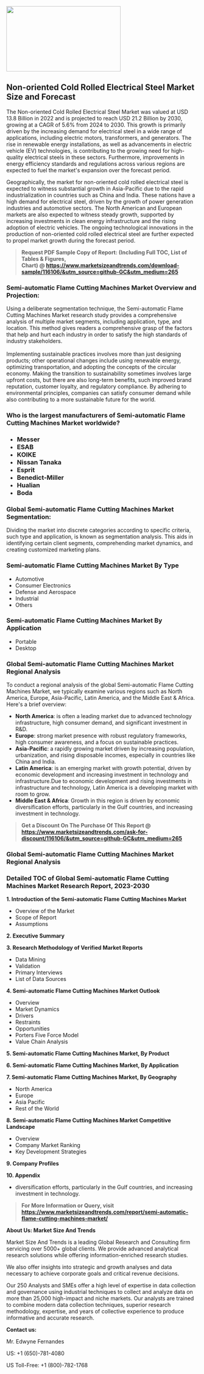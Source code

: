 <p><img class="alignnone size-medium wp-image-20088" src="https://ffe5etoiles.com/wp-content/uploads/2024/12/MST1-300x171.png" alt="" width="300" height="171" /></p><h2>Non-oriented Cold Rolled Electrical Steel Market Size and Forecast</h2><p>The Non-oriented Cold Rolled Electrical Steel Market was valued at USD 13.8 Billion in 2022 and is projected to reach USD 21.2 Billion by 2030, growing at a CAGR of 5.6% from 2024 to 2030. This growth is primarily driven by the increasing demand for electrical steel in a wide range of applications, including electric motors, transformers, and generators. The rise in renewable energy installations, as well as advancements in electric vehicle (EV) technologies, is contributing to the growing need for high-quality electrical steels in these sectors. Furthermore, improvements in energy efficiency standards and regulations across various regions are expected to fuel the market's expansion over the forecast period.</p><p>Geographically, the market for non-oriented cold rolled electrical steel is expected to witness substantial growth in Asia-Pacific due to the rapid industrialization in countries such as China and India. These nations have a high demand for electrical steel, driven by the growth of power generation industries and automotive sectors. The North American and European markets are also expected to witness steady growth, supported by increasing investments in clean energy infrastructure and the rising adoption of electric vehicles. The ongoing technological innovations in the production of non-oriented cold rolled electrical steel are further expected to propel market growth during the forecast period.</p></p><blockquote id="" class=""><strong>Request PDF Sample Copy of Report: (Including Full TOC, List of Tables &amp; Figures, Chart)&nbsp;@&nbsp;<strong><a href="https://www.marketsizeandtrends.com/download-sample/116106/&utm_source=github-GC&utm_medium=265" target="_blank">https://www.marketsizeandtrends.com/download-sample/116106/&utm_source=github-GC&utm_medium=265</a></strong></strong></blockquote><h3 id="" class="">Semi-automatic Flame Cutting Machines Market&nbsp;Overview and Projection:</h3><p id="" class="">Using a deliberate segmentation technique, the Semi-automatic Flame Cutting Machines Market research study provides a comprehensive analysis of multiple market segments, including application, type, and location. This method gives readers a comprehensive grasp of the factors that help and hurt each industry in order to satisfy the high standards of industry stakeholders. <br /> <br />Implementing sustainable practices involves more than just designing products; other operational changes include using renewable energy, optimizing transportation, and adopting the concepts of the circular economy. Making the transition to sustainability sometimes involves large upfront costs, but there are also long-term benefits, such improved brand reputation, customer loyalty, and regulatory compliance. By adhering to environmental principles, companies can satisfy consumer demand while also contributing to a more sustainable future for the world.</p><h3 id="" class="">Who is the largest manufacturers of&nbsp;Semi-automatic Flame Cutting Machines Market worldwide?</h3><h3 class=""><p><ul><li>Messer </li><li> ESAB </li><li> KOIKE </li><li> Nissan Tanaka </li><li> Esprit </li><li> Benedict-Miller </li><li> Hualian </li><li> Boda</li></ul></p></h3><h3 id="" class="">Global&nbsp;Semi-automatic Flame Cutting Machines Market Segmentation:</h3><p id="" class="">Dividing the market into discrete categories according to specific criteria, such type and application, is known as segmentation analysis. This aids in identifying certain client segments, comprehending market dynamics, and creating customized marketing plans.</p><h3 id="" class="">Semi-automatic Flame Cutting Machines Market&nbsp;By Type</h3><p><p><ul><li>Automotive</li><li> Consumer Electronics</li><li> Defense and Aerospace</li><li> Industrial</li><li> Others</p></li></ul></p></p><h3 id="" class="">Semi-automatic Flame Cutting Machines Market&nbsp;By Application</h3><p class=""><p><ul><li>Portable</li><li> Desktop</li></ul></p></p><h3 id="" class="">Global Semi-automatic Flame Cutting Machines Market Regional Analysis</h3><p id="" class="">To conduct a regional analysis of the global Semi-automatic Flame Cutting Machines Market, we typically examine various regions such as North America, Europe, Asia-Pacific, Latin America, and the Middle East &amp; Africa. Here's a brief overview:</p><ul><li><strong>North America</strong>: is often a leading market due to advanced technology infrastructure, high consumer demand, and significant investment in R&amp;D.</li><li><strong>Europe</strong>: strong market presence with robust regulatory frameworks, high consumer awareness, and a focus on sustainable practices.</li><li><strong>Asia-Pacific</strong>: a rapidly growing market driven by increasing population, urbanization, and rising disposable incomes, especially in countries like China and India.</li><li><strong>Latin America</strong>: is an emerging market with growth potential, driven by economic development and increasing investment in technology and infrastructure.Due to economic development and rising investments in infrastructure and technology, Latin America is a developing market with room to grow.</li><li><strong>Middle East &amp; Africa</strong>: Growth in this region is driven by economic diversification efforts, particularly in the Gulf countries, and increasing investment in technology.</li></ul><blockquote id="" class=""><strong>Get a Discount On The Purchase Of This Report @ <strong><a href="https://www.marketsizeandtrends.com/ask-for-discount/116106/&utm_source=github-GC&utm_medium=265" target="_blank">https://www.marketsizeandtrends.com/ask-for-discount/116106/&utm_source=github-GC&utm_medium=265</a></strong></strong></blockquote><h3 id="" class="">Global Semi-automatic Flame Cutting Machines Market Regional Analysis</h3><h3 id="" class="">Detailed TOC of Global Semi-automatic Flame Cutting Machines Market Research Report, 2023-2030</h3><p id="" class=""><strong>1. Introduction of the Semi-automatic Flame Cutting Machines Market</strong></p><ul><li>Overview of the Market</li><li>Scope of Report</li><li>Assumptions</li></ul><p id="" class=""><strong>2. Executive Summary</strong></p><p id="" class=""><strong>3. Research Methodology of Verified Market Reports</strong></p><ul><li>Data Mining</li><li>Validation</li><li>Primary Interviews</li><li>List of Data Sources</li></ul><p id="" class=""><strong>4. Semi-automatic Flame Cutting Machines Market Outlook</strong></p><ul><li>Overview</li><li>Market Dynamics</li><li>Drivers</li><li>Restraints</li><li>Opportunities</li><li>Porters Five Force Model</li><li>Value Chain Analysis</li></ul><p id="" class=""><strong>5. Semi-automatic Flame Cutting Machines Market, By Product</strong></p><p id="" class=""><strong>6. Semi-automatic Flame Cutting Machines Market, By Application</strong></p><p id="" class=""><strong>7. Semi-automatic Flame Cutting Machines Market, By Geography</strong></p><ul><li>North America</li><li>Europe</li><li>Asia Pacific</li><li>Rest of the World</li></ul><p id="" class=""><strong>8. Semi-automatic Flame Cutting Machines Market Competitive Landscape</strong></p><ul><li>Overview</li><li>Company Market Ranking</li><li>Key Development Strategies</li></ul><p id="" class=""><strong>9. Company Profiles</strong></p><p id="" class=""><strong>10. Appendix</strong></p><ul><li>diversification efforts, particularly in the Gulf countries, and increasing investment in technology.</li></ul><blockquote id="" class=""><strong>For More Information or Query, visit <strong><strong><a href="https://www.marketsizeandtrends.com/report/semi-automatic-flame-cutting-machines-market/" target="_blank">https://www.marketsizeandtrends.com/report/semi-automatic-flame-cutting-machines-market/</a></strong></strong></strong></blockquote><p id="" class=""><strong>About Us: Market Size And Trends</strong></p><p id="" class="">Market Size And Trends is a leading Global Research and Consulting firm servicing over 5000+ global clients. We provide advanced analytical research solutions while offering information-enriched research studies.</p><p id="" class="">We also offer insights into strategic and growth analyses and data necessary to achieve corporate goals and critical revenue decisions.</p><p id="" class="">Our 250 Analysts and SMEs offer a high level of expertise in data collection and governance using industrial techniques to collect and analyze data on more than 25,000 high-impact and niche markets. Our analysts are trained to combine modern data collection techniques, superior research methodology, expertise, and years of collective experience to produce informative and accurate research.</p><p id="" class=""><strong>Contact us:</strong></p><p id="" class="">Mr. Edwyne Fernandes</p><p id="" class="">US: +1 (650)-781-4080</p><p id="" class="">US Toll-Free: +1 (800)-782-1768</p>
